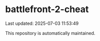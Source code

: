 # battlefront-2-cheat

Last updated: 2025-07-03 11:53:49

This repository is automatically maintained.
